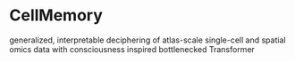 # CellMemory
generalized, interpretable deciphering of atlas-scale single-cell and spatial omics data with consciousness inspired bottlenecked Transformer
